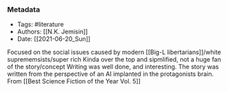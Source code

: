 ### Metadata
- Tags: #literature
- Authors: [[N.K. Jemisin]]
- Date: [[2021-06-20_Sun]]

Focused on the social issues caused by modern [[Big-L libertarians]]/white suprememsists/super rich
Kinda over the top and sipmlified, not a huge fan of the story/concept
Writing was well done, and interesting. The story was written from the perspective of an AI implanted in the protagonists brain.
From [[Best Science Fiction of the Year Vol. 5]]
